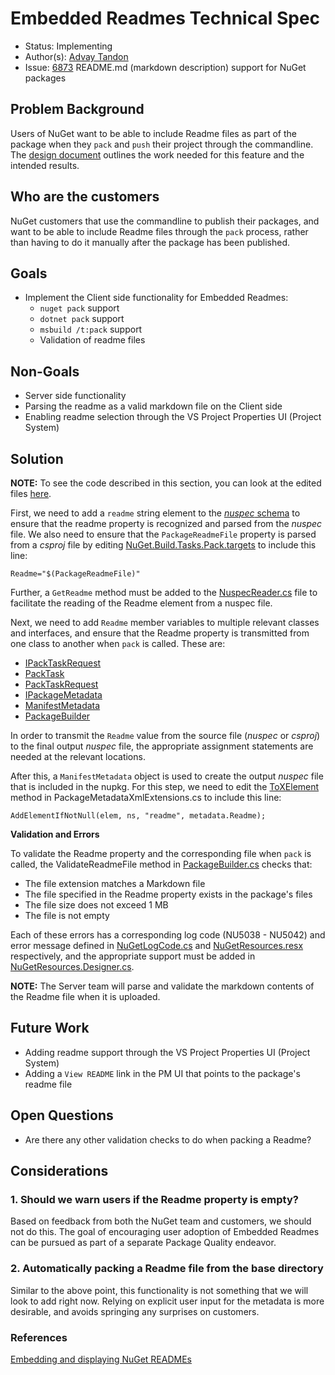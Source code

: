 # Embedded Readmes Technical Spec

* Status: Implementing
* Author(s): [Advay Tandon](https://github.com/advay26)
* Issue: [6873](https://github.com/NuGet/Home/issues/6873) README.md (markdown description) support for NuGet packages

## Problem Background

Users of NuGet want to be able to include Readme files as part of the package when they `pack` and `push` their project through the commandline. The [design document](https://github.com/NuGet/Home/wiki/Embedding-and-displaying-NuGet-READMEs) outlines the work needed for this feature and the intended results.

## Who are the customers

NuGet customers that use the commandline to publish their packages, and want to be able to include Readme files through the `pack` process, rather than having to do it manually after the package has been published.

## Goals

* Implement the Client side functionality for Embedded Readmes:
    * `nuget pack` support
    * `dotnet pack` support
    * `msbuild /t:pack` support
    * Validation of readme files

## Non-Goals

* Server side functionality
* Parsing the readme as a valid markdown file on the Client side
* Enabling readme selection through the VS Project Properties UI (Project System)

## Solution

**NOTE:** To see the code described in this section, you can look at the edited files [here](https://github.com/NuGet/NuGet.Client/pull/3575/files).

First, we need to add a `readme` string element to the [*nuspec* schema](https://github.com/NuGet/NuGet.Client/blob/64ed0cb4054226f6060752757d29c50287b312b3/src/NuGet.Core/NuGet.Packaging/compiler/resources/nuspec.xsd) to ensure that the readme property is recognized and parsed from the *nuspec* file. We also need to ensure that the `PackageReadmeFile` property is parsed from a *csproj* file by editing [NuGet.Build.Tasks.Pack.targets](https://github.com/NuGet/NuGet.Client/blob/64ed0cb4054226f6060752757d29c50287b312b3/src/NuGet.Core/NuGet.Build.Tasks.Pack/NuGet.Build.Tasks.Pack.targets#L198) to include this line:

```
Readme="$(PackageReadmeFile)"
```

Further, a `GetReadme` method must be added to the [NuspecReader.cs](https://github.com/NuGet/NuGet.Client/blob/fa61e76d296b4b37ef4226277e77f7f227e878d9/src/NuGet.Core/NuGet.Packaging/NuspecReader.cs#L20) file to facilitate the reading of the Readme element from a nuspec file.

Next, we need to add `Readme` member variables to multiple relevant classes and interfaces, and ensure that the Readme property is transmitted from one class to another when `pack` is called. These are:
* [IPackTaskRequest](https://github.com/NuGet/NuGet.Client/blob/fa61e76d296b4b37ef4226277e77f7f227e878d9/src/NuGet.Core/NuGet.Build.Tasks.Pack/IPackTaskRequest.cs#L16)
* [PackTask](https://github.com/NuGet/NuGet.Client/blob/fa61e76d296b4b37ef4226277e77f7f227e878d9/src/NuGet.Core/NuGet.Build.Tasks.Pack/PackTask.cs#L14)
* [PackTaskRequest](https://github.com/NuGet/NuGet.Client/blob/fa61e76d296b4b37ef4226277e77f7f227e878d9/src/NuGet.Core/NuGet.Build.Tasks.Pack/PackTaskRequest.cs#L10)
* [IPackageMetadata](https://github.com/NuGet/NuGet.Client/blob/fa61e76d296b4b37ef4226277e77f7f227e878d9/src/NuGet.Core/NuGet.Packaging/PackageCreation/Authoring/IPackageMetadata.cs#L11)
* [ManifestMetadata](https://github.com/NuGet/NuGet.Client/blob/fa61e76d296b4b37ef4226277e77f7f227e878d9/src/NuGet.Core/NuGet.Packaging/PackageCreation/Authoring/ManifestMetadata.cs#L18)
* [PackageBuilder](https://github.com/NuGet/NuGet.Client/blob/fa61e76d296b4b37ef4226277e77f7f227e878d9/src/NuGet.Core/NuGet.Packaging/PackageCreation/Authoring/PackageBuilder.cs#L25)

In order to transmit the `Readme` value from the source file (*nuspec* or *csproj*) to the final output *nuspec* file, the appropriate assignment statements are needed at the relevant locations.

After this, a `ManifestMetadata` object is used to create the output *nuspec* file that is included in the nupkg. For this step, we need to edit the [ToXElement](https://github.com/NuGet/NuGet.Client/blob/fa61e76d296b4b37ef4226277e77f7f227e878d9/src/NuGet.Core/NuGet.Packaging/PackageCreation/Xml/PackageMetadataXmlExtensions.cs#L32) method in PackageMetadataXmlExtensions.cs to include this line:

```
AddElementIfNotNull(elem, ns, "readme", metadata.Readme);
```

**Validation and Errors**

To validate the Readme property and the corresponding file when `pack` is called, the ValidateReadmeFile method in [PackageBuilder.cs](https://github.com/NuGet/NuGet.Client/blob/0f8ad8263539cb9bc69c441569453c1da98fb4cc/src/NuGet.Core/NuGet.Packaging/PackageCreation/Authoring/PackageBuilder.cs) checks that:
* The file extension matches a Markdown file
* The file specified in the Readme property exists in the package's files
* The file size does not exceed 1 MB
* The file is not empty

Each of these errors has a corresponding log code (NU5038 - NU5042) and error message defined in [NuGetLogCode.cs](https://github.com/NuGet/NuGet.Client/blob/0f8ad8263539cb9bc69c441569453c1da98fb4cc/src/NuGet.Core/NuGet.Common/Errors/NuGetLogCode.cs) and [NuGetResources.resx](https://github.com/NuGet/NuGet.Client/blob/0f8ad8263539cb9bc69c441569453c1da98fb4cc/src/NuGet.Core/NuGet.Packaging/PackageCreation/Resources/NuGetResources.resx) respectively, and the appropriate support must be added in [NuGetResources.Designer.cs](https://github.com/NuGet/NuGet.Client/blob/0f8ad8263539cb9bc69c441569453c1da98fb4cc/src/NuGet.Core/NuGet.Packaging/PackageCreation/Resources/NuGetResources.Designer.cs).

**NOTE:** The Server team will parse and validate the markdown contents of the Readme file when it is uploaded.

## Future Work

* Adding readme support through the VS Project Properties UI (Project System)
* Adding a `View README` link in the PM UI that points to the package's readme file

## Open Questions

* Are there any other validation checks to do when packing a Readme?

## Considerations

### 1. Should we warn users if the Readme property is empty?

Based on feedback from both the NuGet team and customers, we should not do this. The goal of encouraging user adoption of Embedded Readmes can be pursued as part of a separate Package Quality endeavor.

### 2. Automatically packing a Readme file from the base directory

Similar to the above point, this functionality is not something that we will look to add right now. Relying on explicit user input for the metadata is more desirable, and avoids springing any surprises on customers.

### References

[Embedding and displaying NuGet READMEs](https://github.com/NuGet/Home/wiki/Embedding-and-displaying-NuGet-READMEs)

